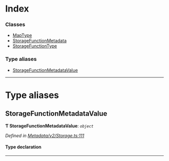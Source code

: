

# Index

### Classes

* [MapType](../classes/_metadata_v2_storage_.maptype.md)
* [StorageFunctionMetadata](../classes/_metadata_v2_storage_.storagefunctionmetadata.md)
* [StorageFunctionType](../classes/_metadata_v2_storage_.storagefunctiontype.md)

### Type aliases

* [StorageFunctionMetadataValue](_metadata_v2_storage_.md#storagefunctionmetadatavalue)

---

# Type aliases

<a id="storagefunctionmetadatavalue"></a>

##  StorageFunctionMetadataValue

**Ƭ StorageFunctionMetadataValue**: *`object`*

*Defined in [Metadata/v2/Storage.ts:111](https://github.com/polkadot-js/api/blob/1e8e0b2/packages/types/src/Metadata/v2/Storage.ts#L111)*

#### Type declaration

___

